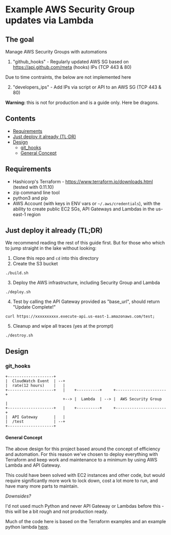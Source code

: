 # Example AWS Security Group updates via Lambda

## The goal

Manage AWS Security Groups with automations

1. "github_hooks" - Regularly updated AWS SG based on https://api.github.com/meta (hooks) IPs (TCP 443 & 80)

Due to time contraints, the below are not implemented here

2. "developers_ips" - Add IPs via script or API to an AWS SG (TCP 443 & 80)

**Warning:** this is not for production and is a guide only. Here be dragons.

## Contents

* [Requirements](#requirements)
* [Just deploy it already (TL;DR)](#just-deploy-it-already-tldr)
* [Design](#design)
  * [git_hooks](#git_hooks)
  * [General Concept](#general-concept)

## Requirements

* Hashicorp's Terraform - https://www.terraform.io/downloads.html (tested with 0.11.10)
* zip command line tool
* python3 and pip
* AWS Account (with keys in ENV vars or `~/.aws/credentials`), with the ability to create public EC2 SGs, API Gateways and Lambdas in the us-east-1 region

## Just deploy it already (TL;DR)

We recommend reading the rest of this guide first.
But for those who which to jump straight in the lake without looking:

1. Clone this repo and `cd` into this directory
2. Create the S3 bucket
```
./build.sh
```
3. Deploy the AWS infrastructure, including Security Group and Lambda
```
./deploy.sh
```
4. Test by calling the API Gateway provided as "base_url", should return "Update Complete!"
```
curl https://xxxxxxxxxx.execute-api.us-east-1.amazonaws.com/test;
```
5. Cleanup and wipe all traces (yes at the prompt)
```
./destroy.sh
```

## Design

### git_hooks
```
+--------------------+
|  CloudWatch Event  | --+
|  rate(12 hours)    |   |
+--------------------+   |    +----------+     +----------------------+
                         +--> |  Lambda  | --> |  AWS Security Group  |
+--------------------+   |    +----------+     +----------------------+
|  API Gateway       |   |
|  /test             | --+
+--------------------+
```

#### General Concept

The above design for this project based around the concept of efficiency and automation. For this reason we've chosen to deploy everything with Terraform and keep work and maintenance to a minimum by using AWS Lambda and API Gateway.

This could have been solved with EC2 instances and other code, but would require significantly more work to lock down, cost a lot more to run, and have many more parts to maintain.

*Downsides?*

I'd not used much Python and never API Gateway or Lambdas before this - this will be a bit rough and not production ready.

Much of the code here is based on the Terraform examples and an example python lambda [here](https://blog.eq8.eu/til/configure-aws-lambda-to-alter-security-groups.html).
